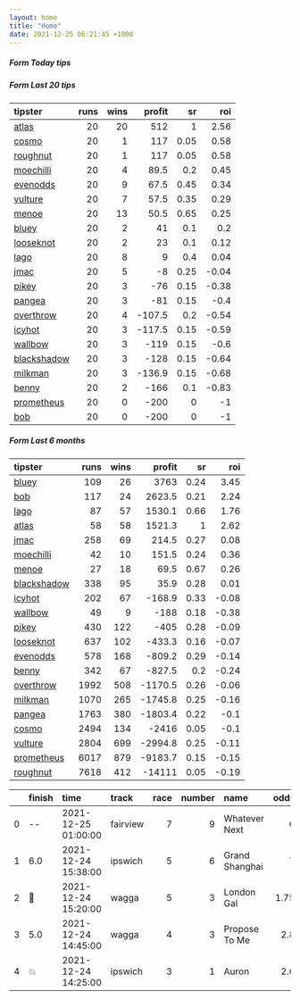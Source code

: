 ```yaml
---   
layout: home  
title: "Home"   
date: 2021-12-25 06:21:45 +1000  
---   
```



##### Form Today tips   

##### Form Last 20 tips   

| tipster                                                         |   runs |   wins |   profit |   sr |   roi |
|:----------------------------------------------------------------|-------:|-------:|---------:|-----:|------:|
| [atlas](https://mrwayneo.github.io/tips/atlas.html)             |     20 |     20 |    512   | 1    |  2.56 |
| [cosmo](https://mrwayneo.github.io/tips/cosmo.html)             |     20 |      1 |    117   | 0.05 |  0.58 |
| [roughnut](https://mrwayneo.github.io/tips/roughnut.html)       |     20 |      1 |    117   | 0.05 |  0.58 |
| [moechilli](https://mrwayneo.github.io/tips/moechilli.html)     |     20 |      4 |     89.5 | 0.2  |  0.45 |
| [evenodds](https://mrwayneo.github.io/tips/evenodds.html)       |     20 |      9 |     67.5 | 0.45 |  0.34 |
| [vulture](https://mrwayneo.github.io/tips/vulture.html)         |     20 |      7 |     57.5 | 0.35 |  0.29 |
| [menoe](https://mrwayneo.github.io/tips/menoe.html)             |     20 |     13 |     50.5 | 0.65 |  0.25 |
| [bluey](https://mrwayneo.github.io/tips/bluey.html)             |     20 |      2 |     41   | 0.1  |  0.2  |
| [looseknot](https://mrwayneo.github.io/tips/looseknot.html)     |     20 |      2 |     23   | 0.1  |  0.12 |
| [lago](https://mrwayneo.github.io/tips/lago.html)               |     20 |      8 |      9   | 0.4  |  0.04 |
| [jmac](https://mrwayneo.github.io/tips/jmac.html)               |     20 |      5 |     -8   | 0.25 | -0.04 |
| [pikey](https://mrwayneo.github.io/tips/pikey.html)             |     20 |      3 |    -76   | 0.15 | -0.38 |
| [pangea](https://mrwayneo.github.io/tips/pangea.html)           |     20 |      3 |    -81   | 0.15 | -0.4  |
| [overthrow](https://mrwayneo.github.io/tips/overthrow.html)     |     20 |      4 |   -107.5 | 0.2  | -0.54 |
| [icyhot](https://mrwayneo.github.io/tips/icyhot.html)           |     20 |      3 |   -117.5 | 0.15 | -0.59 |
| [wallbow](https://mrwayneo.github.io/tips/wallbow.html)         |     20 |      3 |   -119   | 0.15 | -0.6  |
| [blackshadow](https://mrwayneo.github.io/tips/blackshadow.html) |     20 |      3 |   -128   | 0.15 | -0.64 |
| [milkman](https://mrwayneo.github.io/tips/milkman.html)         |     20 |      3 |   -136.9 | 0.15 | -0.68 |
| [benny](https://mrwayneo.github.io/tips/benny.html)             |     20 |      2 |   -166   | 0.1  | -0.83 |
| [prometheus](https://mrwayneo.github.io/tips/prometheus.html)   |     20 |      0 |   -200   | 0    | -1    |
| [bob](https://mrwayneo.github.io/tips/bob.html)                 |     20 |      0 |   -200   | 0    | -1    |

##### Form Last 6 months   

| tipster                                                         |   runs |   wins |   profit |   sr |   roi |
|:----------------------------------------------------------------|-------:|-------:|---------:|-----:|------:|
| [bluey](https://mrwayneo.github.io/tips/bluey.html)             |    109 |     26 |   3763   | 0.24 |  3.45 |
| [bob](https://mrwayneo.github.io/tips/bob.html)                 |    117 |     24 |   2623.5 | 0.21 |  2.24 |
| [lago](https://mrwayneo.github.io/tips/lago.html)               |     87 |     57 |   1530.1 | 0.66 |  1.76 |
| [atlas](https://mrwayneo.github.io/tips/atlas.html)             |     58 |     58 |   1521.3 | 1    |  2.62 |
| [jmac](https://mrwayneo.github.io/tips/jmac.html)               |    258 |     69 |    214.5 | 0.27 |  0.08 |
| [moechilli](https://mrwayneo.github.io/tips/moechilli.html)     |     42 |     10 |    151.5 | 0.24 |  0.36 |
| [menoe](https://mrwayneo.github.io/tips/menoe.html)             |     27 |     18 |     69.5 | 0.67 |  0.26 |
| [blackshadow](https://mrwayneo.github.io/tips/blackshadow.html) |    338 |     95 |     35.9 | 0.28 |  0.01 |
| [icyhot](https://mrwayneo.github.io/tips/icyhot.html)           |    202 |     67 |   -168.9 | 0.33 | -0.08 |
| [wallbow](https://mrwayneo.github.io/tips/wallbow.html)         |     49 |      9 |   -188   | 0.18 | -0.38 |
| [pikey](https://mrwayneo.github.io/tips/pikey.html)             |    430 |    122 |   -405   | 0.28 | -0.09 |
| [looseknot](https://mrwayneo.github.io/tips/looseknot.html)     |    637 |    102 |   -433.3 | 0.16 | -0.07 |
| [evenodds](https://mrwayneo.github.io/tips/evenodds.html)       |    578 |    168 |   -809.2 | 0.29 | -0.14 |
| [benny](https://mrwayneo.github.io/tips/benny.html)             |    342 |     67 |   -827.5 | 0.2  | -0.24 |
| [overthrow](https://mrwayneo.github.io/tips/overthrow.html)     |   1992 |    508 |  -1170.5 | 0.26 | -0.06 |
| [milkman](https://mrwayneo.github.io/tips/milkman.html)         |   1070 |    265 |  -1745.8 | 0.25 | -0.16 |
| [pangea](https://mrwayneo.github.io/tips/pangea.html)           |   1763 |    380 |  -1803.4 | 0.22 | -0.1  |
| [cosmo](https://mrwayneo.github.io/tips/cosmo.html)             |   2494 |    134 |  -2416   | 0.05 | -0.1  |
| [vulture](https://mrwayneo.github.io/tips/vulture.html)         |   2804 |    699 |  -2994.8 | 0.25 | -0.11 |
| [prometheus](https://mrwayneo.github.io/tips/prometheus.html)   |   6017 |    879 |  -9183.7 | 0.15 | -0.15 |
| [roughnut](https://mrwayneo.github.io/tips/roughnut.html)       |   7618 |    412 | -14111   | 0.05 | -0.19 |

|    | finish            | time                | track    |   race |   number | name           |   odds | tipster          |
|---:|:------------------|:--------------------|:---------|-------:|---------:|:---------------|-------:|:-----------------|
|  0 | --                | 2021-12-25 01:00:00 | fairview |      7 |        9 | Whatever Next  |   0    | milkman          |
|  1 | 6.0               | 2021-12-24 15:38:00 | ipswich  |      5 |        6 | Grand Shanghai |   7    | looseknot        |
|  2 | :3rd_place_medal: | 2021-12-24 15:20:00 | wagga    |      5 |        3 | London Gal     |   1.75 | pangea           |
|  3 | 5.0               | 2021-12-24 14:45:00 | wagga    |      4 |        3 | Propose To Me  |   2.8  | icyhot           |
|  4 | :boom:            | 2021-12-24 14:25:00 | ipswich  |      3 |        1 | Auron          |   2.6  | pangea,overthrow |